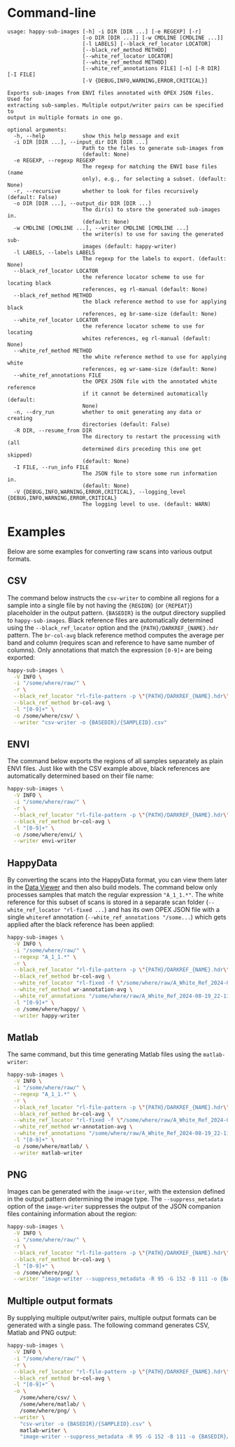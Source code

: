 # Command-line

```
usage: happy-sub-images [-h] -i DIR [DIR ...] [-e REGEXP] [-r]
                        [-o DIR [DIR ...]] [-w CMDLINE [CMDLINE ...]]
                        [-l LABELS] [--black_ref_locator LOCATOR]
                        [--black_ref_method METHOD]
                        [--white_ref_locator LOCATOR]
                        [--white_ref_method METHOD]
                        [--white_ref_annotations FILE] [-n] [-R DIR] [-I FILE]
                        [-V {DEBUG,INFO,WARNING,ERROR,CRITICAL}]

Exports sub-images from ENVI files annotated with OPEX JSON files. Used for
extracting sub-samples. Multiple output/writer pairs can be specified to
output in multiple formats in one go.

optional arguments:
  -h, --help            show this help message and exit
  -i DIR [DIR ...], --input_dir DIR [DIR ...]
                        Path to the files to generate sub-images from
                        (default: None)
  -e REGEXP, --regexp REGEXP
                        The regexp for matching the ENVI base files (name
                        only), e.g., for selecting a subset. (default: None)
  -r, --recursive       whether to look for files recursively (default: False)
  -o DIR [DIR ...], --output_dir DIR [DIR ...]
                        The dir(s) to store the generated sub-images in.
                        (default: None)
  -w CMDLINE [CMDLINE ...], --writer CMDLINE [CMDLINE ...]
                        the writer(s) to use for saving the generated sub-
                        images (default: happy-writer)
  -l LABELS, --labels LABELS
                        The regexp for the labels to export. (default: None)
  --black_ref_locator LOCATOR
                        the reference locator scheme to use for locating black
                        references, eg rl-manual (default: None)
  --black_ref_method METHOD
                        the black reference method to use for applying black
                        references, eg br-same-size (default: None)
  --white_ref_locator LOCATOR
                        the reference locator scheme to use for locating
                        whites references, eg rl-manual (default: None)
  --white_ref_method METHOD
                        the white reference method to use for applying white
                        references, eg wr-same-size (default: None)
  --white_ref_annotations FILE
                        the OPEX JSON file with the annotated white reference
                        if it cannot be determined automatically (default:
                        None)
  -n, --dry_run         whether to omit generating any data or creating
                        directories (default: False)
  -R DIR, --resume_from DIR
                        The directory to restart the processing with (all
                        determined dirs preceding this one get skipped)
                        (default: None)
  -I FILE, --run_info FILE
                        The JSON file to store some run information in.
                        (default: None)
  -V {DEBUG,INFO,WARNING,ERROR,CRITICAL}, --logging_level {DEBUG,INFO,WARNING,ERROR,CRITICAL}
                        The logging level to use. (default: WARN)
```

# Examples

Below are some examples for converting raw scans into various output formats.

## CSV

The command below instructs the `csv-writer` to combine all regions for
a sample into a single file by not having the `{REGION}` (or `{REPEAT}`)
placeholder in the output pattern. `{BASEDIR}` is the output directory 
supplied to `happy-sub-images`. Black reference files are automatically
determined using the `--black_ref_locator` option and the `{PATH}/DARKREF_{NAME}.hdr`
pattern. The `br-col-avg` black reference method computes the average
per band and column (requires scan and reference to have same number of columns).
Only annotations that match the expression `[0-9]+` are being exported:

```bash
happy-sub-images \
  -V INFO \
  -i "/some/where/raw/" \
  -r \
  --black_ref_locator "rl-file-pattern -p \"{PATH}/DARKREF_{NAME}.hdr\"" \
  --black_ref_method br-col-avg \
  -l "[0-9]+" \
  -o /some/where/csv/ \
  --writer "csv-writer -o {BASEDIR}/{SAMPLEID}.csv" 
```

## ENVI

The command below exports the regions of all samples separately as plain ENVI files.
Just like with the CSV example above, black references are automatically
determined based on their file name:

```bash
happy-sub-images \
  -V INFO \
  -i "/some/where/raw/" \
  -r \
  --black_ref_locator "rl-file-pattern -p \"{PATH}/DARKREF_{NAME}.hdr\"" \
  --black_ref_method br-col-avg \
  -l "[0-9]+" \
  -o /some/where/envi/ \
  --writer envi-writer 
```

## HappyData

By converting the scans into the HappyData format, you can view them later
in the [Data Viewer](happy-data-viewer.md) and then also build models.
The command below only processes samples that match the regular expression
`"A_1_1.*"`. The white reference for this subset of scans is stored in a 
separate scan folder (`--white_ref_locator "rl-fixed ...`) and has its
own OPEX JSON file with a single `whiteref` annotation 
(`--white_ref_annotations "/some...`) which gets applied after the black
reference has been applied:

```bash
happy-sub-images \
  -V INFO \
  -i "/some/where/raw/" \
  --regexp "A_1_1.*" \
  -r \
  --black_ref_locator "rl-file-pattern -p \"{PATH}/DARKREF_{NAME}.hdr\"" \
  --black_ref_method br-col-avg \
  --white_ref_locator "rl-fixed -f \"/some/where/raw/A_White_Ref_2024-08-19_22-11-04/capture/A_White_Ref_2024-08-19_22-11-04.hdr\"" \
  --white_ref_method wr-annotation-avg \
  --white_ref_annotations "/some/where/raw/A_White_Ref_2024-08-19_22-11-04/capture/A_White_Ref_2024-08-19_22-11-04.json" \
  -l "[0-9]+" \
  -o /some/where/happy/ \
  --writer happy-writer
```

## Matlab

The same command, but this time generating Matlab files using the `matlab-writer`:

```bash
happy-sub-images \
  -V INFO \
  -i "/some/where/raw/" \
  --regexp "A_1_1.*" \
  -r \
  --black_ref_locator "rl-file-pattern -p \"{PATH}/DARKREF_{NAME}.hdr\"" \
  --black_ref_method br-col-avg \
  --white_ref_locator "rl-fixed -f \"/some/where/raw/A_White_Ref_2024-08-19_22-11-04/capture/A_White_Ref_2024-08-19_22-11-04.hdr\"" \
  --white_ref_method wr-annotation-avg \
  --white_ref_annotations "/some/where/raw/A_White_Ref_2024-08-19_22-11-04/capture/A_White_Ref_2024-08-19_22-11-04.json" \
  -l "[0-9]+" \
  -o /some/where/matlab/ \
  --writer matlab-writer
```

## PNG

Images can be generated with the `image-writer`, with the extension defined in 
the output pattern determining the image type.
The `--suppress_metadata` option of the `image-writer` suppresses the output of the
JSON companion files containing information about the region:

```bash
happy-sub-images \
  -V INFO \
  -i "/some/where/raw/" \
  -r \
  --black_ref_locator "rl-file-pattern -p \"{PATH}/DARKREF_{NAME}.hdr\"" \
  --black_ref_method br-col-avg \
  -l "[0-9]+" \
  -o /some/where/png/ \
  --writer "image-writer --suppress_metadata -R 95 -G 152 -B 111 -o {BASEDIR}/{SAMPLEID}.{REGION}.png" 
```

## Multiple output formats

By supplying multiple output/writer pairs, multiple output formats can be generated
with a single pass. The following command generates CSV, Matlab and PNG output:

```bash
happy-sub-images \
  -V INFO \
  -i "/some/where/raw/" \
  -r \
  --black_ref_locator "rl-file-pattern -p \"{PATH}/DARKREF_{NAME}.hdr\"" \
  --black_ref_method br-col-avg \
  -l "[0-9]+" \
  -o \
    /some/where/csv/ \
    /some/where/matlab/ \
    /some/where/png/ \
  --writer \
    "csv-writer -o {BASEDIR}/{SAMPLEID}.csv" \
    matlab-writer \
    "image-writer --suppress_metadata -R 95 -G 152 -B 111 -o {BASEDIR}/{SAMPLEID}.{REGION}.png"
```
